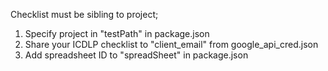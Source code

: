 Checklist must be sibling to project;
1. Specify project in "testPath" in package.json
2. Share your ICDLP checklist to "client_email" from google_api_cred.json
3. Add spreadsheet ID to "spreadSheet" in package.json